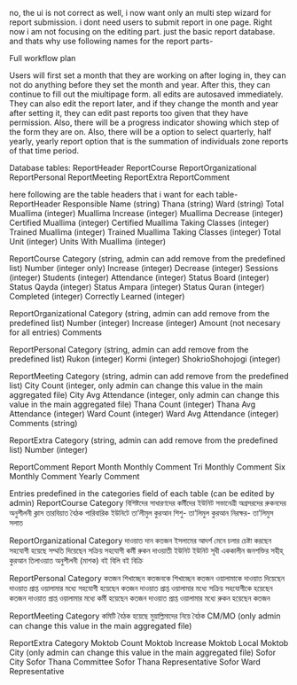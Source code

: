 no, the ui is not correct as well, i now want only an multi step wizard for report submission. i dont need users to submit report in one page. Right now i am not focusing on the editing part. just the basic report database. and thats why use following names for the report parts-

Full workflow plan

Users will first set a month that they are working on after loging in, they can not do anything before they set the month and year. After this, they can continue to fill out the miultipage form. all edits are autosaved immediately. They can also edit the report later, and if they change the month and year after setting it, they can edit past reports too given that they have permission. Also, there will be a progress indicator showing which step of the form they are on. Also, there will be a option to select quarterly, half yearly, yearly report option that is the summation of individuals zone reports of that time period.

Database tables:
ReportHeader
ReportCourse
ReportOrganizational
ReportPersonal
ReportMeeting
ReportExtra
ReportComment


here following are the table headers that i want for each table-
ReportHeader
    Responsible Name (string)
    Thana (string)
    Ward (string)
    Total Muallima (integer)
    Muallima Increase (integer)
    Muallima Decrease (integer)
    Certified Muallima (integer)
    Certified Muallima Taking Classes (integer)
    Trained Muallima (integer)
    Trained Muallima Taking Classes (integer)
    Total Unit (integer)
    Units With Muallima (integer)

ReportCourse
    Category (string, admin can add remove from the predefined list)
    Number (integer only)
    Increase (integer)
    Decrease (integer)
    Sessions (integer)
    Students (integer)
    Attendance (integer)
    Status Board (integer)
    Status Qayda (integer)
    Status Ampara (integer)
    Status Quran (integer)
    Completed (integer)
    Correctly Learned (integer)

ReportOrganizational
    Category (string, admin can add remove from the predefined list)
    Number (integer)
    Increase (integer)
    Amount (not necesary for all entries)
    Comments

ReportPersonal
    Category (string, admin can add remove from the predefined list)
    Rukon (integer)
    Kormi (integer)
    ShokrioShohojogi (integer)

ReportMeeting
    Category (string, admin can add remove from the predefined list)
    City Count (integer, only admin can change this value in the main aggregated file)
    City Avg Attendance (integer, only admin can change this value in the main aggregated file)
    Thana Count (integer)
    Thana Avg Attendance (integer)
    Ward Count (integer)
    Ward Avg Attendance (integer)
    Comments (string)

ReportExtra
    Category (string, admin can add remove from the predefined list)
    Number (integer)

ReportComment
    Report Month
    Monthly Comment
    Tri Monthly Comment
    Six Monthly Comment
    Yearly Comment



Entries predefined in the categories field of each table (can be edited by admin)
ReportCourse
    Category
        বিশিষ্টদের
        সাধারণদের
        কর্মীদের
        ইউনিট সভানেত্রী
        অগ্রসরদের
        রুকনদের অনুশীলনী ক্লাস
        তারবিয়াত বৈঠক
        পারিবারিক ইউনিটে তা’লীমুল কুরআন
        শিশু- তা’লিমুল কুরআন
        নিরক্ষর- তা’লিমুস সলাত

ReportOrganizational
    Category
        দাওয়াত দান
        কতজন ইসলামের আদর্শ মেনে  চলার চেষ্টা করছেন
        সহযোগী হয়েছে
        সম্মতি দিয়েছেন
        সক্রিয় সহযোগী
        কর্মী
        রুকন
        দাওয়াতী ইউনিট
        ইউনিট
        সূধী
        এককালীন
        জনশক্তির সহীহ্ কুরআন তিলাওয়াত অনুশীলনী (মাশক)
        বই বিলি
        বই বিক্রি

ReportPersonal
    Category
        কতজন শিখাচ্ছেন
        কতজনকে শিখাচ্ছেন
        কতজন ওয়ালামাকে দাওয়াত দিয়েছেন
        দাওয়াত প্রাপ্ত ওয়ালামার মধ্যে সহযোগী হয়েছেন কতজন
        দাওয়াত প্রাপ্ত ওয়ালামার মধ্যে সক্রিয় সহযোগীকে হয়েছেন কতজন
        দাওয়াত প্রাপ্ত ওয়ালামার মধ্যে কর্মী হয়েছেন কতজন
        দাওয়াত প্রাপ্ত ওয়ালামার মধ্যে রুকন হয়েছেন কতজন

ReportMeeting
    Category
        কমিটি বৈঠক হয়েছে
        মুয়াল্লিমাদের নিয়ে বৈঠক
        CM/MO (only admin can change this value in the main aggregated file)

ReportExtra
    Category
        Moktob Count
        Moktob Increase
        Moktob Local
        Moktob City (only admin can change this value in the main aggregated file)
        Sofor City
        Sofor Thana Committee
        Sofor Thana Representative
        Sofor Ward Representative

